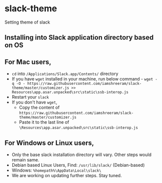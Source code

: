 # slack-theme
Setting theme of slack

## Installing into Slack application directory based on OS

## For Mac users, 

* `cd` into `/Applications/Slack.app/Contents/` directory
* If you have `wget` installed in your machine, run below command -
  `wget -q -O - https://raw.githubusercontent.com/iamshreeram/slack-theme/master/customizer.js >> Resources\app.asar.unpacked\src\static\ssb-interop.js`
* Restart your `slack` 
* If you don't have `wget`,
  * Copy the content of `https://raw.githubusercontent.com/iamshreeram/slack-theme/master/customizer.js` 
  * Paste it to the last line of `\Resources\app.asar.unpacked\src\static\ssb-interop.js` 


## For Windows or Linux users, 
* Only the base slack installation directory will vary. Other steps would remain same. 
* Debian based Linux Users, Find: `/usr/lib/slack/` (Debian-based)
* Windows: `%homepath%\AppData\Local\slack\`
* We are working on updating further steps. Stay tuned. 
